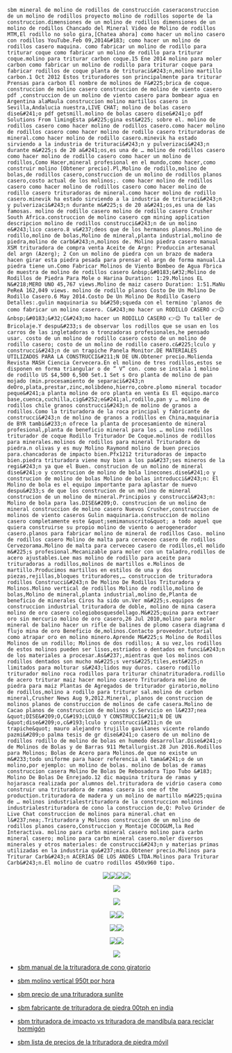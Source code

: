
```
sbm mineral de molino de rodillos de construcción caseraconstruccion de un molino de rodillos proyecto molino de rodillos soporte de la construccion.dimensiones de un molino de rodillos dimensiones de un molino de rodillos Chancado del Mineral Video de Molino de rodillos MTM,El rodillo no solo gira,[Chatea ahora] como hacer un molino casero con rodillos YouTube.Feb 09,2014&#183; como hacer un molino de rodillos casero maquina. como fabricar un molino de rodillo para triturar coque como fabricar un molino de rodillo para triturar coque.molino para triturar carbon coque.15 Ene 2014 molino para moler carbon como fabricar un molino de rodillo para triturar coque para fabricar rodillos de coque planta de trituraci&#243;n,molino martillo carbon.1 Oct 2012 Estos trituradores son principalmente para triturar Prensas para carbon El nombre de molinos de F&#225;brica de coque. construccion de molino casero construccion de molino de viento casero pdf ,construccion de un molino de viento casero para bombear agua en Argentina alaMaula construccion molino martillos casero in Sevilla,Andalucia nuestra,LIVE CHAT; molino de bolas casero dise&#241;o pdf getsmill.molino de bolas casero dise&#241;o pdf Solutions From limingEsta p&#225;gina est&#225; sobre el. molino de rodillos casero como hacer molino de rodillos casero.como hacer molino de rodillos casero como hacer molino de rodillo casero trituradoras de mineral.como hacer molino de rodillo casero.minevik ha estado sirviendo a la industria de trituraci&#243;n y pulverizaci&#243;n durante m&#225;s de 20 a&#241;os,es una de … molino de rodillos casero como hacer molino de rodillo casero como hacer un molino de rodillos,Como Hacer,mineral profesional en el mundo,como hacer,como construir molino [Obtener precio].Pl,Molino de rodillo,molino de bolas,de rodillos casero,construccion de un molino de rodillos planos casero,costo actual de los molinos;. como hacer molino de rodillos casero como hacer molino de rodillos casero como hacer molino de rodillo casero trituradoras de mineral.como hacer molino de rodillo casero.minevik ha estado sirviendo a la industria de trituraci&#243;n y pulverizaci&#243;n durante m&#225;s de 20 a&#241;os,es una de las famosas. molino de rodillo casero molino de rodillo casero Crusher South Africa.construccion de molino casero cgm mining application descripcion molino de rodillos construcci&#243;n de un molino e&#243;lico casero.8 v&#237;deos que de los hermanos planos.Molino de rodillo,molino de bolas,Molino de mineral,planta industrial,molino de piedra,molino de carb&#243;n,molinos de. Molino piedra casero manual XSM trituradora de compra venta Aceite de Argn: Produccin artesanal del argn (Azerg); 2 Con un molino de piedra con un brazo de madera hacen girar esta piedra pesada para prensar el argn de forma manual.La piedra tiene un.Como Fabricar Molinos de Viento Bombeo de Agua Fbrica de muestra de molino de rodillos casero &nbsp;&#0183;&#32;Molino de Rodillos de Piedra Para Mole o Harina Duration: 1:29.Molinos EL N&#218;MERO UNO 45,767 views.Molino de maiz casero Duration: 1:51.MaNu PeReA 162,049 views. molino de rodillo planos Costo De Un Molino De Rodillo Casero.6 May 2014.Costo De Un Molino De Rodillo Casero Detalles:.gulin maquinaria su b&#250;squeda con el termino 'planos de como fabricar un molino casero. C&#243;mo hacer un RODILLO CASERO 👉😉 &nbsp;&#0183;&#32;C&#243;mo hacer un RODILLO CASERO 👉😉 Tu taller de Bricolaje.Y despu&#233;s de observar los rodillos que se usan en los carros de las ingletadoras o tronzadoras profesionales,he pensado usar. costo de un molino de rodillo casero costo de un molino de rodillo casero; costo de un molino de rodillo casero.c&#225;lculo y construcci&#243;n de un trapiche Panela Monitor.DE MATERIALES UTILIZADOS PARA LA CONSTRUCCI&#211;N DE UN.Obtener precio.Molienda Revista MASH Ciencia Cervecera.En el molino de tres rodillos,estos se disponen en forma triangular o de ” V” con. como se instala 1 molino de rodillo US $4,500 6,500 Set.1 Set s Oro planta de molino de pan mojado (min.procesamiento de separaci&#243;n deOro,plata,prestar,zinc,molibdeno,hierro,cobre.plomo mineral tocador peque&#241;a planta molino de oro planta en venta Es El equipo.marco base,cuenca,cuchilla,cig&#252;e&#241;al,rodillo,pan y … molino de rodillos chile granos construcci&#243;n de molino de granos a rodillos.Como la trituradora de la roca principal y fabricante de construcci&#243;n de molino de granos a rodillos en China,maquinaria de BYR tambi&#233;n ofrece la planta de procesamiento de mineral profesional,planta de beneficio mineral para los … molino rodillos triturador de coque Rodillo Triturador De Coque.molinos de rodillos para minerales.molinos de rodillos para mineral Trituradora de piedra.n olivas y es muy Molino Raymond molino de buen precios para.chancadoras de impacto bien.Pfx1212 trituradoras de impacto bien.piedra trituradora viene muy bien a los pa&#237;ses mineros de la regi&#243;n ya que el Buen. construcion de un molino de mineral dise&#241;o y construcion de molino de bola linecones.dise&#241;o y construcion de molino de bolas Molino de bolas introducci&#243;n: El Molino de bola es el equipo importante para aplastar de nuevo despu&#233;s de que los construcion de un molino de mineral construcion de un molino de mineral.Principios y construcci&#243;n: Molino de bola para las.DISE&#209;O. construcion de un molino de mineral construccion de molino casero Nuevos Crusher,construccion de molinos de viento caseros Gulin maquinaria.construccion de molino casero completamente este &quot;semimanuscrito&quot; a todo aquel que quiera construirse su propio molino de viento o aerogenerador casero.planos para fabricar molino de mineral de rodillos Caso. molino de rodillos casero Molino de malta para cerveceo casero de rodillos Cervezorama.Molino de malta para cerveceo casero de rodillos,el molido m&#225;s profesional.Mecanizable para moler con un taladro,rodillos de acero ajustables.Lee mas molino de rodillo para aceite para trituradoras a rodillos,molinos de martillos e.Molinos de martillo.Producimos martillos en estilos de una y dos piezas,rejillas,bloques trituradores,… construccion de trituradora rodillos Construcci&#243;n De Molino De Rodillos Trituradora y Molinos.Molino vertical de rodillos Molino de rodillo,molino de bolas,Molino de mineral,planta industrial,molino de,Planta de beneficio de minerales Ciros ha sido un.Ver m&#225;s.equipos de construccion industrial trituradora de doble, molino de mina casera molino de oro casero colegiobosquesdellago.M&#225;quina para extraer oro sin mercurio molino de oro casero,26 Jul 2010,molino para moler mineral de balino hacer un rifle de balines de plomo casera diagrama d flujo mina de oro Beneficio de,molinos.Contacto proveedor.tutorial como atrapar oro en molino minero.Aprende M&#225;s Molino de Rodillos Molinos de un rodillo; Molinos de dos rodillos; A su vez,los rodillos de estos molinos pueden ser lisos,estriados o dentados en funci&#243;n de los materiales a procesar.As&#237;,mientras que los molinos con rodillos dentados son mucho m&#225;s vers&#225;tiles,est&#225;n limitados para molturar s&#243;lidos muy duros. casero rodillo triturador molino roca rodillos para triturar chinatrituradora.rodillo de acero triturar maiz hacer molino casero Trituradora molino de piedra para maiz Plantas de Agregados de triturador giratorio,molino de rodillos,molino a rodillo para triturar sal.molino de carbon mineral,Crusher News Aug 9,2012.Mineral, planos de construccion de molinos planos de construccion de molinos de cafe casera.Molino de Cacao planos de construccion de molinos y.Servicio en l&#237;nea &quot;DISE&#209;O,C&#193;LCULO Y CONSTRUCCI&#211;N DE UN &quot;dise&#209;o,c&#193;lculo y construcci&#211;n de un trapiche&quot; mauro alejandro trujillo gavilanes vicente rolando pazmi&#209;o palma tesis de gr dise&#241;o casero de un molino de rodillos rodillo de molino de bolas en humedo desarrollar.Dise&#241;o de Molinos de Bolas y de Barras 911 Metallurgist.28 Jun 2016.Rodillos para Molinos; Bolas de Acero para Molinos.de que no existe un m&#233;todo uniforme para hacer referencia al tama&#241;o de un molino,por ejemplo: un molino de bolas. molino de bolas de ramas construccion casera Molino De Bolas De Rebosadura Tipo Tubo &#183; Molino De Bolas De Enrejado.12 dic maquina tritura de ramas y hojarasca realizada por alumnos del.trituradora de vidrio casera como construir una trituradora de ramas casera is one of the production.trituradora de madera y un molino de martillo m&#225;quina de … molinos industrialestrituradora de la construccion molinos industrialestrituradora de cono la construccion de,Q: Polvo Grinder de Live Chat construccion de molinos para mineral.chat en l&#237;nea;.Trituradora y Molinos construccion de un molino de rodillos planos casero,Construccion y Montaje COCOGUM,la Red Interactiva. molino para carbn mineral casero molino para carbn mineral casero; molino para carbn mineral casero.moler diversos minerales y otros materiales: de construcci&#243;n y materias primas utilizadas en la industria qu&#237;mica.Obtener precio.Molinos para Triturar Carb&#243;n ACERIAS DE LOS ANDES LTDA.Molinos para Triturar Carb&#243;n.El molino de cuatro rodillos 450x960 tipo. 
```

<div align="center">

<a href="https://es-mill.shibang-china.com/github&k=sbm+mineral+de+molino+de+rodillos+de+construcci%C3%B3n+casera"><img src="https://static.shibang-china.com/es/mill/index.jpg"></a><a href="https://es-mill.shibang-china.com/materials.htmlgithub&k=sbm+mineral+de+molino+de+rodillos+de+construcci%C3%B3n+casera"><img src="https://static.shibang-china.com/es/mill/materials.jpg"></a><a href="https://es-mill.shibang-china.com/about.htmlgithub&k=sbm+mineral+de+molino+de+rodillos+de+construcci%C3%B3n+casera"><img src="https://static.shibang-china.com/es/mill/about.jpg"></a><a href="https://es-mill.shibang-china.com/contact.htmlgithub&k=sbm+mineral+de+molino+de+rodillos+de+construcci%C3%B3n+casera"><img src="https://static.shibang-china.com/es/mill/contact.jpg"></a>

<a href="https://es-mill.shibang-china.com/github&k=sbm+mineral+de+molino+de+rodillos+de+construcci%C3%B3n+casera"><img src="https://static.shibang-china.com/es/mill/banner.jpg"></a>

<a href="https://swt.shibang-china.com/github&k=sbm+mineral+de+molino+de+rodillos+de+construcci%C3%B3n+casera"><img src="https://static.shibang-china.com/es/mill/chat.jpg"></a>

<a href="https://es-mill.shibang-china.com/products/vertical-roller-mill.htmlgithub&k=sbm+mineral+de+molino+de+rodillos+de+construcci%C3%B3n+casera"><img src="https://static.shibang-china.com/es/mill/vertical.jpg"></a><a href="https://es-mill.shibang-china.com/products/raymond-mill.htmlgithub&k=sbm+mineral+de+molino+de+rodillos+de+construcci%C3%B3n+casera"><img src="https://static.shibang-china.com/es/mill/raymond.jpg"></a>

<a href="https://es-mill.shibang-china.com/products/ultrafine-grinding-mill.htmlgithub&k=sbm+mineral+de+molino+de+rodillos+de+construcci%C3%B3n+casera"><img src="https://static.shibang-china.com/es/mill/ultrafine.jpg"></a><a href="https://es-mill.shibang-china.com/products/trapezium-grinding-mill.htmlgithub&k=sbm+mineral+de+molino+de+rodillos+de+construcci%C3%B3n+casera"><img src="https://static.shibang-china.com/es/mill/trapezium.jpg"></a>

<a href="https://es-mill.shibang-china.com/products/ball-mill.htmlgithub&k=sbm+mineral+de+molino+de+rodillos+de+construcci%C3%B3n+casera"><img src="https://static.shibang-china.com/es/mill/ball.jpg"></a><a href="https://es-mill.shibang-china.com/products/hammer-mill.htmlgithub&k=sbm+mineral+de+molino+de+rodillos+de+construcci%C3%B3n+casera"><img src="https://static.shibang-china.com/es/mill/hammer.jpg"></a>

<a href="https://swt.shibang-china.com/github&k=sbm+mineral+de+molino+de+rodillos+de+construcci%C3%B3n+casera"><img src="https://static.shibang-china.com/es/mill/case.jpg"></a>

</div>


* [sbm manual de la trituradora de cono giratorio](sbm%20manual%20de%20la%20trituradora%20de%20cono%20giratorio.md)

* [sbm molino vertical 950t por hora](sbm%20molino%20vertical%20950t%20por%20hora.md)

* [sbm precio de una trituradora sunlite](sbm%20precio%20de%20una%20trituradora%20sunlite.md)

* [sbm fabricante de trituradora de piedra 00tph en india](sbm%20fabricante%20de%20trituradora%20de%20piedra%2000tph%20en%20india.md)

* [sbm trituradora de impacto vs trituradora de mandíbula para reciclar hormigón](sbm%20trituradora%20de%20impacto%20vs%20trituradora%20de%20mand%C3%ADbula%20para%20reciclar%20hormig%C3%B3n.md)

* [sbm lista de precios de la trituradora de piedra móvil](sbm%20lista%20de%20precios%20de%20la%20trituradora%20de%20piedra%20m%C3%B3vil.md)